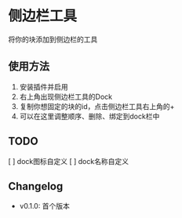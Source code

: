 # 侧边栏工具

将你的块添加到侧边栏的工具

## 使用方法

1. 安装插件并启用
2. 右上角出现侧边栏工具的Dock
3. 复制你想固定的块的id，点击侧边栏工具右上角的+
4. 可以在这里调整顺序、删除、绑定到dock栏中

## TODO

[ ] dock图标自定义
[ ] dock名称自定义

## Changelog

+ v0.1.0: 首个版本